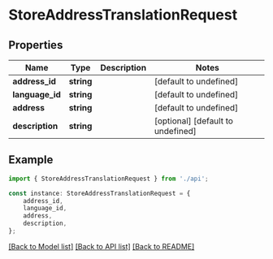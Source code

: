 # StoreAddressTranslationRequest


## Properties

Name | Type | Description | Notes
------------ | ------------- | ------------- | -------------
**address_id** | **string** |  | [default to undefined]
**language_id** | **string** |  | [default to undefined]
**address** | **string** |  | [default to undefined]
**description** | **string** |  | [optional] [default to undefined]

## Example

```typescript
import { StoreAddressTranslationRequest } from './api';

const instance: StoreAddressTranslationRequest = {
    address_id,
    language_id,
    address,
    description,
};
```

[[Back to Model list]](../README.md#documentation-for-models) [[Back to API list]](../README.md#documentation-for-api-endpoints) [[Back to README]](../README.md)
